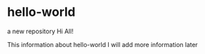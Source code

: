 # hello-world
a new repository 
Hi All!

This information about hello-world 
I will add more information later 
